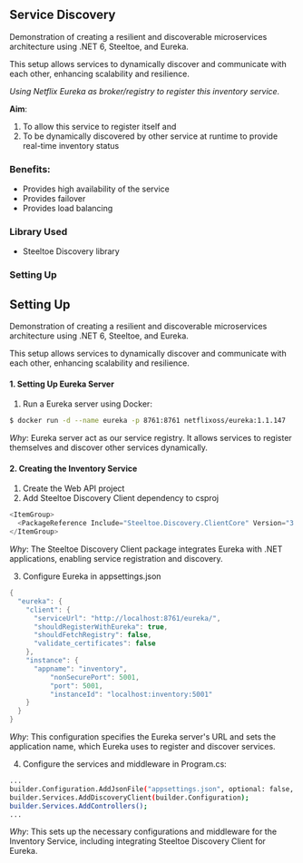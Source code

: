 ## Service Discovery 

Demonstration of creating a resilient and discoverable microservices architecture using .NET 6, Steeltoe, and Eureka. 

This setup allows services to dynamically discover and communicate with each other, enhancing scalability and resilience.

*Using Netflix Eureka as broker/registry to register this inventory service.*

**Aim**: 
1. To allow this service to register itself and
2. To be dynamically discovered by other service at runtime to provide real-time inventory status

### Benefits:
- Provides high availability of the service
- Provides failover
- Provides load balancing

### Library Used
- Steeltoe Discovery library

### Setting Up

## Setting Up
Demonstration of creating a resilient and discoverable microservices architecture using .NET 6, Steeltoe, and Eureka. 

This setup allows services to dynamically discover and communicate with each other, enhancing scalability and resilience.

#### 1. Setting Up Eureka Server
1. Run a Eureka server using Docker:

```bash
$ docker run -d --name eureka -p 8761:8761 netflixoss/eureka:1.1.147
```
*Why*: Eureka server act as our service registry. It allows services to register themselves and discover other services dynamically.

#### 2. Creating the Inventory Service
1. Create the Web API project
2. Add Steeltoe Discovery Client dependency to csproj

```c#
<ItemGroup>
  <PackageReference Include="Steeltoe.Discovery.ClientCore" Version="3.1.4" />
</ItemGroup>
```
*Why*: The Steeltoe Discovery Client package integrates Eureka with .NET applications, enabling service registration and discovery.

3. Configure Eureka in appsettings.json
```c#
{
  "eureka": {
    "client": {
      "serviceUrl": "http://localhost:8761/eureka/",
      "shouldRegisterWithEureka": true,
      "shouldFetchRegistry": false,
      "validate_certificates": false
    },
    "instance": {
      "appname": "inventory",
          "nonSecurePort": 5001,
          "port": 5001,
          "instanceId": "localhost:inventory:5001"
    }
  }
}
```
*Why*: This configuration specifies the Eureka server's URL and sets the application name, which Eureka uses to register and discover services.

4. Configure the services and middleware in Program.cs:

```bash
...
builder.Configuration.AddJsonFile("appsettings.json", optional: false, reloadOnChange: true);
builder.Services.AddDiscoveryClient(builder.Configuration);
builder.Services.AddControllers();
...
```
*Why*: This sets up the necessary configurations and middleware for the Inventory Service, including integrating Steeltoe Discovery Client for Eureka.



